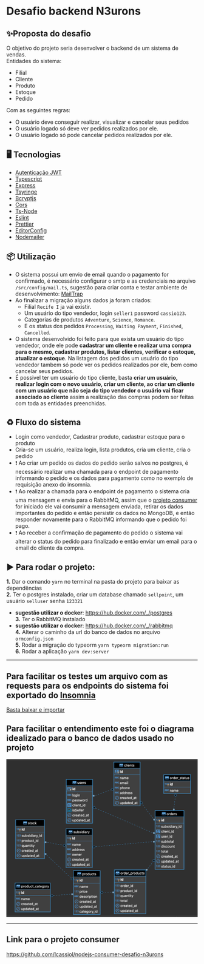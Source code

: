 # Desafio backend N3urons

## ✨Proposta do desafio

O objetivo do projeto seria desenvolver o backend de um sistema de vendas. <br />
Entidades do sistema: 
- Filial
- Cliente
- Produto
- Estoque
- Pedido


Com as seguintes regras: 
- O usuário deve conseguir realizar, visualizar e cancelar seus pedidos
- O usuário logado só deve ver pedidos realizados por ele.
- O usuário logado só pode cancelar pedidos realizados por ele.


## 🖥 Tecnologias
- [Autenticação JWT](https://github.com/auth0/node-jsonwebtoken#readme)
- [Typescript](https://github.com/microsoft/TypeScript)
- [Express](https://github.com/expressjs/express)
- [Tsyringe](https://github.com/microsoft/tsyringe)
- [Bcryptjs](https://github.com/dcodeIO/bcrypt.js/)
- [Cors](https://github.com/expressjs/cors)
- [Ts-Node](https://github.com/TypeStrong/ts-node)
- [Eslint](https://github.com/eslint/eslint)
- [Prettier](https://github.com/prettier/prettier)
- [EditorConfig](https://github.com/editorconfig/editorconfig-vscode)
- [Nodemailer](https://github.com/nodemailer/nodemailer)

## 📦 Utilização

- O sistema possui um envio de email quando o pagamento for confirmado, é necessário configurar o smtp e as credenciais no arquivo `/src/config/mail.ts`, sugestão para criar conta e testar ambiente de desenvolvimento: [MailTrap](https://mailtrap.io)
- Ao finalizar a migração alguns dados ja foram criados: 
  - Filial `Recife I` ja vai existir. 
  - Um usuário do tipo vendedor, login `seller1` password `cassio123`.
  - Categorias de produtos `Adventure`, `Science`, `Romance`.
  - E os status dos pedidos `Processing`, `Waiting Payment`, `Finished`, `Cancelled`.
- O sistema desenvolvido foi feito para que exista um usuário do tipo vendedor, onde ele pode **cadastrar um cliente e realizar uma compra para o mesmo, cadastrar produtos, listar clientes, verificar o estoque, atualizar o estoque**. Na listagem dos pedidos um usuário do tipo vendedor tambem só pode ver os pedidos realizados por ele, bem como cancelar seus pedidos. 
- É possivel ter um usuário do tipo cliente, basta **criar um usuário, realizar login com o novo usuário, criar um cliente, ao criar um cliente com um usuário que não seja do tipo vendedor o usuário vai ficar associado ao cliente** assim a realização das compras podem ser feitas com toda as entidades preenchidas.


## ♻ Fluxo do sistema
- Login como vendedor, Cadastrar produto, cadastrar estoque para o produto
- Cria-se um usuário, realiza login, lista produtos, cria um cliente, cria o pedido
- :exclamation: Ao criar um pedido os dados do pedido serão salvos no postgres, é necessário realizar uma chamada para o endpoint de pagamento informando o pedido e os dados para pagamento como no exemplo de requisição anexo do insomnia.
- :exclamation: Ao realizar a chamada para o endpoint de pagamento o sistema cria uma mensagem e envia para o RabbitMQ, assim que o [projeto consumer](https://github.com/lcassiol/nodejs-consumer-desafio-n3urons) for iniciado ele vai consumir a mensagem enviada, retirar os dados importantes do pedido e então persistir os dados no MongoDB, e então responder novamente para o RabbitMQ informando que o pedido foi pago.
- :exclamation: Ao receber a confirmação de pagamento do pedido o sistema vai alterar o status do pedido para finalizado e então enviar um email para o email do cliente da compra.


## ▶️ Para rodar o projeto:

 **1.** Dar o comando `yarn` no terminal na pasta do projeto para baixar as dependências<br />
 **2.** Ter o postgres instalado, criar um database chamado `sellpoint`, um usuário `selluser` senha `123321`<br />
  * **sugestão utilizar o docker**: https://hub.docker.com/_/postgres <br />
 **3.** Ter o RabbitMQ instalado <br />
   * **sugestão utilizar o docker**: https://hub.docker.com/_/rabbitmq <br />
 **4.** Alterar o caminho da url do banco de dados no arquivo `ormconfig.json`<br />
 **5.** Rodar a migração do typeorm `yarn typeorm migration:run`<br />
 **6.** Rodar a aplicação `yarn dev:server`
 
------------------------------- 

## Para facilitar os testes um arquivo com as requests para os endpoints do sistema foi exportado do [Insomnia](https://insomnia.rest)

[Basta baixar e importar](https://github.com/lcassiol/nodejs-desafio-N3urons/blob/master/Insomnia%20-%20N3urons%20requests.json)


## Para facilitar o entendimento este foi o diagrama idealizado para o banco de dados usado no projeto

<img src="https://github.com/lcassiol/nodejs-desafio-N3urons/blob/master/diagrama%20ER%20desafio%20n3urons.png?raw=true" alt="er diagram" />


--------------------------------
## Link para o projeto consumer
https://github.com/lcassiol/nodejs-consumer-desafio-n3urons
